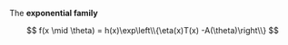 The **exponential family**

$$
f(x \mid \theta) = h(x)\exp\left\\{\eta(x)T(x) -A(\theta)\right\\}
$$